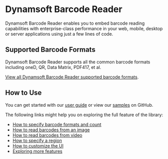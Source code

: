 # Dynamsoft Barcode Reader

Dynamsoft Barcode Reader enables you to embed barcode reading capabilities with enterprise-class performance in your web, mobile, desktop or server applications using just a few lines of code.

## Supported Barcode Formats

Dynamsoft Barcode Reader supports all the common barcode formats including oneD, QR, Data Matrix, PDF417, et al.

[View all Dynamsoft Barcode Reader supported barcode formats](https://www.dynamsoft.com/barcode-reader/barcode-types/).

## How to Use

You can get started with our [user guide](https://www.dynamsoft.com/barcode-reader/docs/mobile/programming/objectivec-swift/user-guide.html?ver=latest) or view our [samples](https://github.com/Dynamsoft/barcode-reader-mobile-samples/tree/main/ios/Swift) on GitHub.

The following links might help you on exploring the full feature of the library:

- [How to specify barcode formats and count](https://www.dynamsoft.com/barcode-reader/docs/core/programming/features/barcode-formats-and-count.html?lang=objc,swift&&ver=latest)
- [How to read barcodes from an image](https://www.dynamsoft.com/barcode-reader/docs/core/programming/features/read-different-source.html?lang=objc,swift&&ver=latest)
- [How to read barcodes from video](https://www.dynamsoft.com/barcode-reader/docs/core/programming/features/read-video-streaming-mobile.html?lang=objc,swift&&ver=latest)
- [How to specify a region](https://www.dynamsoft.com/barcode-reader/docs/core/programming/features/barcode-scan-region-mobile.html?lang=objc,swift&&ver=latest)
- [How to customize the UI](https://www.dynamsoft.com/barcode-reader/docs/mobile/programming/objectivec-swift/ui-configurations.html?ver=latest)
- [Exploring more features](https://www.dynamsoft.com/barcode-reader/docs/mobile/programming/objectivec-swift/user-guide/explore-features/index.html?ver=latest)
